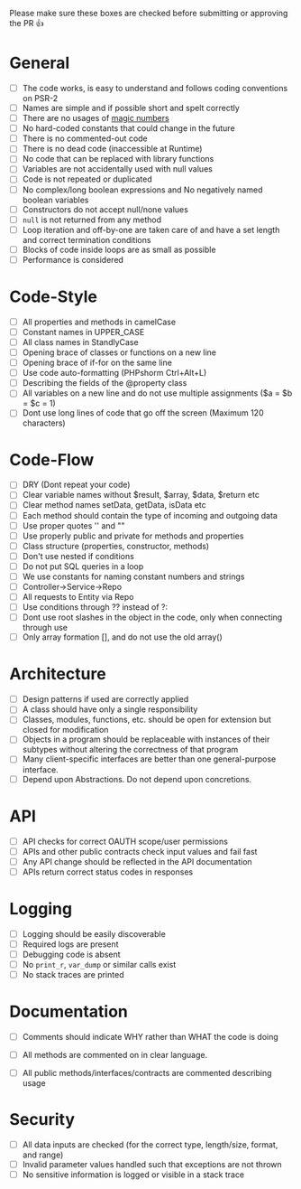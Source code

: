 

Please make sure these boxes are checked before submitting or approving the PR :+1:

# General
  - [ ] The code works, is easy to understand and follows coding conventions on PSR-2
  - [ ] Names are simple and if possible short and spelt correctly
  - [ ] There are no usages of [magic numbers](http://c2.com/cgi/wiki?MagicNumber)
  - [ ] No hard-coded constants that could change in the future
  - [ ] There is no commented-out code
  - [ ] There is no dead code (inaccessible at Runtime)
  - [ ] No code that can be replaced with library functions
  - [ ] Variables are not accidentally used with null values
  - [ ] Code is not repeated or duplicated
  - [ ] No complex/long boolean expressions and No negatively named boolean variables
  - [ ] Constructors do not accept null/none values
  - [ ] `null` is not returned from any method
  - [ ] Loop iteration and off-by-one are taken care of and have a set length and correct termination conditions
  - [ ] Blocks of code inside loops are as small as possible
  - [ ] Performance is considered

# Code-Style
  - [ ] All properties and methods in camelCase
  - [ ] Constant names in UPPER_CASE
  - [ ] All class names in StandlyCase
  - [ ] Opening brace of classes or functions on a new line
  - [ ] Opening brace of if-for on the same line
  - [ ] Use code auto-formatting (PHPshorm Ctrl+Alt+L)
  - [ ] Describing the fields of the @property class
  - [ ] All variables on a new line and do not use multiple assignments ($a = $b = $c = 1)
  - [ ] Dont use long lines of code that go off the screen (Maximum 120 characters)

# Code-Flow
  - [ ] DRY (Dont repeat your code)
  - [ ] Clear variable names without $result, $array, $data, $return etc
  - [ ] Clear method names setData, getData, isData etc
  - [ ] Each method should contain the type of incoming and outgoing data
  - [ ] Use proper quotes '' and ""
  - [ ] Use properly public and private for methods and properties
  - [ ] Class structure (properties, constructor, methods)
  - [ ] Don't use nested if conditions
  - [ ] Do not put SQL queries in a loop
  - [ ] We use constants for naming constant numbers and strings
  - [ ] Controller->Service->Repo
  - [ ] All requests to Entity via Repo
  - [ ] Use conditions through ?? instead of ?:
  - [ ] Dont use root slashes in the object in the code, only when connecting through use
  - [ ] Only array formation [], and do not use the old array()

# Architecture
  - [ ] Design patterns if used are correctly applied
  - [ ] A class should have only a single responsibility 
  - [ ] Classes, modules, functions, etc. should be open for extension but closed for modification
  - [ ] Objects in a program should be replaceable with instances of their subtypes without altering the correctness of that program
  - [ ] Many client-specific interfaces are better than one general-purpose interface.
  - [ ] Depend upon Abstractions. Do not depend upon concretions.

# API
  - [ ] API checks for correct OAUTH scope/user permissions
  - [ ] APIs and other public contracts check input values and fail fast
  - [ ] Any API change should be reflected in the API documentation
  - [ ] APIs return correct status codes in responses

# Logging
  - [ ] Logging should be easily discoverable
  - [ ] Required logs are present
  - [ ] Debugging code is absent
  - [ ] No `print_r`, `var_dump` or similar calls exist
  - [ ] No stack traces are printed
  
# Documentation
  - [ ] Comments should indicate WHY rather than WHAT the code is doing
  - [ ] All methods are commented on in clear language.
  - [ ] All public methods/interfaces/contracts are commented describing usage


# Security
  - [ ] All data inputs are checked (for the correct type, length/size, format, and range)
  - [ ] Invalid parameter values handled such that exceptions are not thrown
  - [ ] No sensitive information is logged or visible in a stack trace
